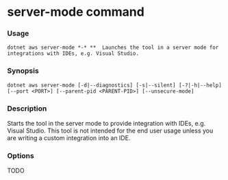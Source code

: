 # server-mode command

### Usage
    dotnet aws server-mode *-* **  Launches the tool in a server mode for integrations with IDEs, e.g. Visual Studio.

### Synopsis
    dotnet aws server-mode [-d|--diagnostics] [-s|--silent] [-?|-h|--help] [--port <PORT>] [--parent-pid <PARENT-PID>] [--unsecure-mode]

### Description
Starts the tool in the server mode to provide integration with IDEs, e.g. Visual Studio. This tool is not intended for the end user usage unless you are writing a custom integration into an IDE.

### Options

TODO
